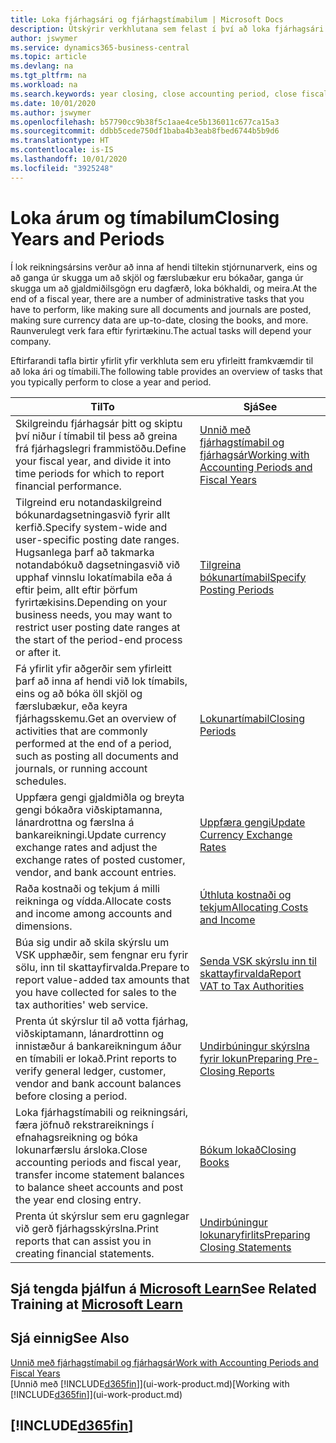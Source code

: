 ```yaml
---
title: Loka fjárhagsári og fjárhagstímabilum | Microsoft Docs
description: Útskýrir verkhlutana sem felast í því að loka fjárhagsári og fjárhagstímabili, til dæmis að ganga úr skugga um að skjöl og færslubækur séu bókuð og staðfesta bankareikningsstöðu.
author: jswymer
ms.service: dynamics365-business-central
ms.topic: article
ms.devlang: na
ms.tgt_pltfrm: na
ms.workload: na
ms.search.keywords: year closing, close accounting period, close fiscal year, bank account detailed trial balance
ms.date: 10/01/2020
ms.author: jswymer
ms.openlocfilehash: b57790cc9b38f5c1aae4ce5b136011c677ca15a3
ms.sourcegitcommit: ddbb5cede750df1baba4b3eab8fbed6744b5b9d6
ms.translationtype: HT
ms.contentlocale: is-IS
ms.lasthandoff: 10/01/2020
ms.locfileid: "3925248"
---
```

# <a name="closing-years-and-periods"></a><span data-ttu-id="d3620-103">Loka árum og tímabilum</span><span class="sxs-lookup"><span data-stu-id="d3620-103">Closing Years and Periods</span></span>

<span data-ttu-id="d3620-104">Í lok reikningsársins verður að inna af hendi tiltekin stjórnunarverk, eins og að ganga úr skugga um að skjöl og færslubækur eru bókaðar, ganga úr skugga um að gjaldmiðilsgögn eru dagfærð, loka bókhaldi, og meira.</span><span class="sxs-lookup"><span data-stu-id="d3620-104">At the end of a fiscal year, there are a number of administrative tasks that you have to perform, like making sure all documents and journals are posted, making sure currency data are up-to-date, closing the books, and more.</span></span> <span data-ttu-id="d3620-105">Raunverulegt verk fara eftir fyrirtækinu.</span><span class="sxs-lookup"><span data-stu-id="d3620-105">The actual tasks will depend your company.</span></span>

<span data-ttu-id="d3620-106">Eftirfarandi tafla birtir yfirlit yfir verkhluta sem eru yfirleitt framkvæmdir til að loka ári og tímabili.</span><span class="sxs-lookup"><span data-stu-id="d3620-106">The following table provides an overview of tasks that you typically perform to close a year and period.</span></span>

| <span data-ttu-id="d3620-107">Til</span><span class="sxs-lookup"><span data-stu-id="d3620-107">To</span></span> | <span data-ttu-id="d3620-108">Sjá</span><span class="sxs-lookup"><span data-stu-id="d3620-108">See</span></span> |
| --- | --- |
| <span data-ttu-id="d3620-109">Skilgreindu fjárhagsár þitt og skiptu því niður í tímabil til þess að greina frá fjárhagslegri frammistöðu.</span><span class="sxs-lookup"><span data-stu-id="d3620-109">Define your fiscal year, and divide it into time periods for which to report financial performance.</span></span> | [<span data-ttu-id="d3620-110">Unnið með fjárhagstímabil og fjárhagsár</span><span class="sxs-lookup"><span data-stu-id="d3620-110">Working with Accounting Periods and Fiscal Years</span></span>](finance-accounting-periods-and-fiscal-years.md)|
| <span data-ttu-id="d3620-111">Tilgreind eru notandaskilgreind bókunardagsetningasvið fyrir allt kerfið.</span><span class="sxs-lookup"><span data-stu-id="d3620-111">Specify system-wide and user-specific posting date ranges.</span></span> <span data-ttu-id="d3620-112">Hugsanlega þarf að takmarka notandabókuð dagsetningasvið við upphaf vinnslu lokatímabila eða á eftir þeim, allt eftir þörfum fyrirtækisins.</span><span class="sxs-lookup"><span data-stu-id="d3620-112">Depending on your business needs, you may want to restrict user posting date ranges at the start of the period-end process or after it.</span></span> |[<span data-ttu-id="d3620-113">Tilgreina bókunartímabil</span><span class="sxs-lookup"><span data-stu-id="d3620-113">Specify Posting Periods</span></span>](finance-how-specify-posting-periods.md) |
| <span data-ttu-id="d3620-114">Fá yfirlit yfir aðgerðir sem yfirleitt þarf að inna af hendi við lok tímabils, eins og að bóka öll skjöl og færslubækur, eða keyra fjárhagsskemu.</span><span class="sxs-lookup"><span data-stu-id="d3620-114">Get an overview of activities that are commonly performed at the end of a period, such as posting all documents and journals, or running account schedules.</span></span> |[<span data-ttu-id="d3620-115">Lokunartímabil</span><span class="sxs-lookup"><span data-stu-id="d3620-115">Closing Periods</span></span>](year-how-complete-period-end-processes.md) |
| <span data-ttu-id="d3620-116">Uppfæra gengi gjaldmiðla og breyta gengi bókaðra viðskiptamanna, lánardrottna og færslna á bankareikningi.</span><span class="sxs-lookup"><span data-stu-id="d3620-116">Update currency exchange rates and adjust the exchange rates of posted customer, vendor, and bank account entries.</span></span> |[<span data-ttu-id="d3620-117">Uppfæra gengi</span><span class="sxs-lookup"><span data-stu-id="d3620-117">Update Currency Exchange Rates</span></span>](finance-how-update-currencies.md) |
| <span data-ttu-id="d3620-118">Raða kostnaði og tekjum á milli reikninga og vídda.</span><span class="sxs-lookup"><span data-stu-id="d3620-118">Allocate costs and income among accounts and dimensions.</span></span> |[<span data-ttu-id="d3620-119">Úthluta kostnaði og tekjum</span><span class="sxs-lookup"><span data-stu-id="d3620-119">Allocating Costs and Income</span></span>](year-allocate-costs-income.md) |
| <span data-ttu-id="d3620-120">Búa sig undir að skila skýrslu um VSK upphæðir, sem fengnar eru fyrir sölu, inn til skattayfirvalda.</span><span class="sxs-lookup"><span data-stu-id="d3620-120">Prepare to report value-added tax amounts that you have collected for sales to the tax authorities' web service.</span></span> |[<span data-ttu-id="d3620-121">Senda VSK skýrslu inn til skattayfirvalda</span><span class="sxs-lookup"><span data-stu-id="d3620-121">Report VAT to Tax Authorities</span></span>](finance-how-report-vat.md)|
| <span data-ttu-id="d3620-122">Prenta út skýrslur til að votta fjárhag, viðskiptamann, lánardrottinn og innistæður á bankareikningum áður en tímabili er lokað.</span><span class="sxs-lookup"><span data-stu-id="d3620-122">Print reports to verify general ledger, customer, vendor and bank account balances before closing a period.</span></span> |[<span data-ttu-id="d3620-123">Undirbúningur skýrslna fyrir lokun</span><span class="sxs-lookup"><span data-stu-id="d3620-123">Preparing Pre-Closing Reports</span></span>](year-prepare-preclose-reports.md) |
| <span data-ttu-id="d3620-124">Loka fjárhagstímabili og reikningsári, færa jöfnuð rekstrareiknings í efnahagsreikning og bóka lokunarfærslu ársloka.</span><span class="sxs-lookup"><span data-stu-id="d3620-124">Close accounting periods and fiscal year, transfer income statement balances to balance sheet accounts and post the year end closing entry.</span></span> |[<span data-ttu-id="d3620-125">Bókum lokað</span><span class="sxs-lookup"><span data-stu-id="d3620-125">Closing Books</span></span>](year-close-books.md) |
| <span data-ttu-id="d3620-126">Prenta út skýrslur sem eru gagnlegar við gerð fjárhagsskýrslna.</span><span class="sxs-lookup"><span data-stu-id="d3620-126">Print reports that can assist you in creating financial statements.</span></span> |[<span data-ttu-id="d3620-127">Undirbúningur lokunaryfirlits</span><span class="sxs-lookup"><span data-stu-id="d3620-127">Preparing Closing Statements</span></span>](year-prepare-close-statement.md) |

## <a name="see-related-training-at-microsoft-learn"></a><span data-ttu-id="d3620-128">Sjá tengda þjálfun á [Microsoft Learn](/learn/modules/close-fiscal-year-dynamics-365-business-central/index)</span><span class="sxs-lookup"><span data-stu-id="d3620-128">See Related Training at [Microsoft Learn](/learn/modules/close-fiscal-year-dynamics-365-business-central/index)</span></span>

## <a name="see-also"></a><span data-ttu-id="d3620-129">Sjá einnig</span><span class="sxs-lookup"><span data-stu-id="d3620-129">See Also</span></span>

[<span data-ttu-id="d3620-130">Unnið með fjárhagstímabil og fjárhagsár</span><span class="sxs-lookup"><span data-stu-id="d3620-130">Work with Accounting Periods and Fiscal Years</span></span>](finance-accounting-periods-and-fiscal-years.md)  
<span data-ttu-id="d3620-131">[Unnið með [!INCLUDE[d365fin](includes/d365fin_md.md)]](ui-work-product.md)</span><span class="sxs-lookup"><span data-stu-id="d3620-131">[Working with [!INCLUDE[d365fin](includes/d365fin_md.md)]](ui-work-product.md)</span></span>

## [!INCLUDE[d365fin](includes/free_trial_md.md)]  
